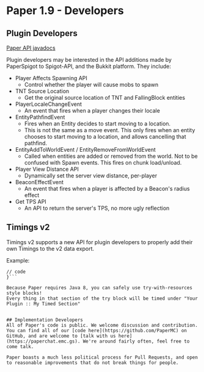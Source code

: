 Paper 1.9 - Developers
==========
## Plugin Developers
[Paper API javadocs](http://javadocs.destroystokyo.com)

Plugin developers may be interested in the API additions made by PaperSpigot to Spigot-API, and the Bukkit platform. They include:

- Player Affects Spawning API
    - Control whether the player will cause mobs to spawn
- TNT Source Location
    - Get the original source location of TNT and FallingBlock entities
- PlayerLocaleChangeEvent
    - An event that fires when a player changes their locale
- EntityPathfindEvent
    - Fires when an Entity decides to start moving to a location.
    - This is not the same as a move event. This only fires when an entity chooses to start moving to a location, and allows cancelling that pathfind.
- EntityAddToWorldEvent / EntityRemoveFromWorldEvent
    - Called when entities are added or removed from the world. Not to be confused with Spawn events. This fires on chunk load/unload.
- Player View Distance API
    - Dynamically set the server view distance, per-player
- BeaconEffectEvent
    - An event that fires when a player is affected by a Beacon's radius effect
- Get TPS API
    - An API to return the server's TPS, no more ugly reflection

## Timings v2
Timings v2 supports a new API for plugin developers to properly add their own Timings to the v2 data export.

Example:

```try (Timing timed = Timings.ofStart(plugin, "My Timed Section")) {
// code
}```

Because Paper requires Java 8, you can safely use try-with-resources style blocks!
Every thing in that section of the try block will be timed under "Your Plugin :: My Timed Section"


## Implementation Developers
All of Paper's code is public. We welcome discussion and contribution.
You can find all of our [code here](https://github.com/PaperMC) on GitHub, and are welcome to [talk with us here](https://paperchat.emc.gs). We're around fairly often, feel free to come talk.

Paper boasts a much less political process for Pull Requests, and open to reasonable improvements that do not break things for people.
